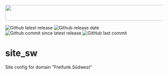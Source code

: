<a href="url"><img src="https://freifunk-suedwest.de/wp-content/themes/ffsw/images/logo_ws.png" height="50" width="600" ></a>

![Github latest release](https://img.shields.io/github/release/ffsw/site_sw.svg?style=plastic)  ![Github release date](https://img.shields.io/github/release-date/ffsw/site_sw.svg?style=plastic)   ![Github commit since latest release](https://img.shields.io/github/commits-since/ffsw/site_sw/latest.svg?style=plastic)  ![GitHub last commit](https://img.shields.io/github/last-commit/ffsw/site_sw.svg?style=plastic)



# site_sw

Site config for domain "Freifunk Südwest"
